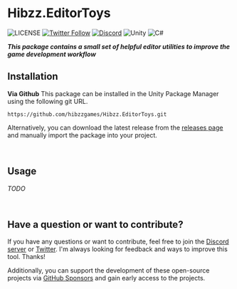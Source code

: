 # Hibzz.EditorToys
![LICENSE](https://img.shields.io/badge/LICENSE-CC--BY--4.0-ee5b32?style=for-the-badge) [![Twitter Follow](https://img.shields.io/badge/follow-%40hibzzgames-1DA1f2?logo=twitter&style=for-the-badge)](https://twitter.com/hibzzgames) [![Discord](https://img.shields.io/discord/695898694083412048?color=788bd9&label=DIscord&style=for-the-badge)](https://discord.gg/YXdJ8cZngB) ![Unity](https://img.shields.io/badge/unity-%23000000.svg?style=for-the-badge&logo=unity&logoColor=white) ![C#](https://img.shields.io/badge/c%23-%23239120.svg?style=for-the-badge&logo=c-sharp&logoColor=white)

***This package contains a small set of helpful editor utilities to improve the game development workflow***

## Installation
**Via Github**
This package can be installed in the Unity Package Manager using the following git URL.
```
https://github.com/hibzzgames/Hibzz.EditorToys.git
```

Alternatively, you can download the latest release from the [releases page](https://github.com/hibzzgames/Hibzz.EditorToys/releases) and manually import the package into your project.

<br>

## Usage
*TODO*

<br>

## Have a question or want to contribute?
If you have any questions or want to contribute, feel free to join the [Discord server](https://discord.gg/YXdJ8cZngB) or [Twitter](https://twitter.com/hibzzgames). I'm always looking for feedback and ways to improve this tool. Thanks!

Additionally, you can support the development of these open-source projects via [GitHub Sponsors](https://github.com/sponsors/sliptrixx) and gain early access to the projects.

